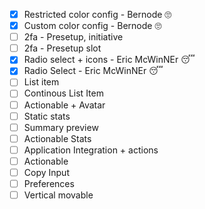 - [x] Restricted color config - Bernode 🙄
- [x] Custom color config - Bernode 🙄
- [ ] 2fa - Presetup, initiative
- [ ] 2fa - Presetup slot
- [x] Radio select + icons - Eric McWinNEr 😴
- [x] Radio Select - Eric McWinNEr 😴
- [ ] List item
- [ ] Continous List Item
- [ ] Actionable + Avatar
- [ ] Static stats
- [ ] Summary preview
- [ ] Actionable Stats
- [ ] Application Integration + actions
- [ ] Actionable
- [ ] Copy Input
- [ ] Preferences
- [ ] Vertical movable 